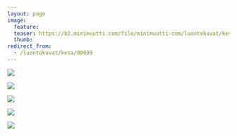 ```yaml
---
layout: page
image:
  feature:
  teaser: https://b2.minimuutti.com/file/minimuutti-com/luontokuvat/kes%C3%A4/6/DS25061-245px.jpg
  thumb:
redirect_from:
  - /luontokuvat/kesa/00099
---
```


![](https://b2.minimuutti.com/file/minimuutti-com/luontokuvat/kes%C3%A4/6/DS25041-800px.jpg)

![](https://b2.minimuutti.com/file/minimuutti-com/luontokuvat/kes%C3%A4/6/DS25048-800px.jpg)

![](https://b2.minimuutti.com/file/minimuutti-com/luontokuvat/kes%C3%A4/6/DS25050-800px.jpg)

![](https://b2.minimuutti.com/file/minimuutti-com/luontokuvat/kes%C3%A4/6/DS25055-800px.jpg)

![](https://b2.minimuutti.com/file/minimuutti-com/luontokuvat/kes%C3%A4/6/DS25061-800px.jpg)
